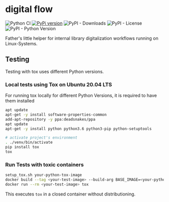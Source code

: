 # digital flow

![Python CI](https://github.com/ulb-sachsen-anhalt/digital-flow/actions/workflows/main-app.yml/badge.svg)
[![PyPi version](https://badgen.net/pypi/v/digital-flow/)](https://pypi.org/project/digital-flow) ![PyPI - Downloads](https://img.shields.io/pypi/dm/digital-flow) ![PyPI - License](https://img.shields.io/pypi/l/digital-flow) ![PyPI - Python Version](https://img.shields.io/pypi/pyversions/digital-flow)

Father's little helper for internal library digitalization workflows running on Linux-Systems.

## Testing

Testing with tox uses different Python versions.

### Local tests using Tox on Ubuntu 20.04 LTS

For running tox locally for different Python Versions, it is required to have them installed

```bash
apt update
apt-get -y install software-properties-common
add-apt-repository -y ppa:deadsnakes/ppa
apt update
apt-get -y install python python3.6 python3-pip python-setuptools

# activate project's environment
. ./venv/bin/activate
pip install tox
tox
```

### Run Tests with toxic containers

```bash
setup_tox.sh your-python-tox-image
docker build --tag <your-test-image> --build-arg BASE_IMAGE=<your-python-tox-image> -f Dockerfile.tox .
docker run --rm <your-test-image> tox
```

This executes `tox` in a closed container without distributioning.
